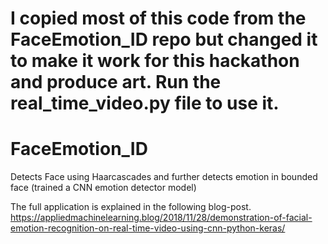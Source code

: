 # I copied most of this code from the FaceEmotion_ID repo but changed it to make it work for this hackathon and produce art. Run the real_time_video.py file to use it.



# FaceEmotion_ID
Detects Face using Haarcascades and further detects emotion in bounded face (trained a CNN emotion detector model)

The full application is explained in the following blog-post.
https://appliedmachinelearning.blog/2018/11/28/demonstration-of-facial-emotion-recognition-on-real-time-video-using-cnn-python-keras/

